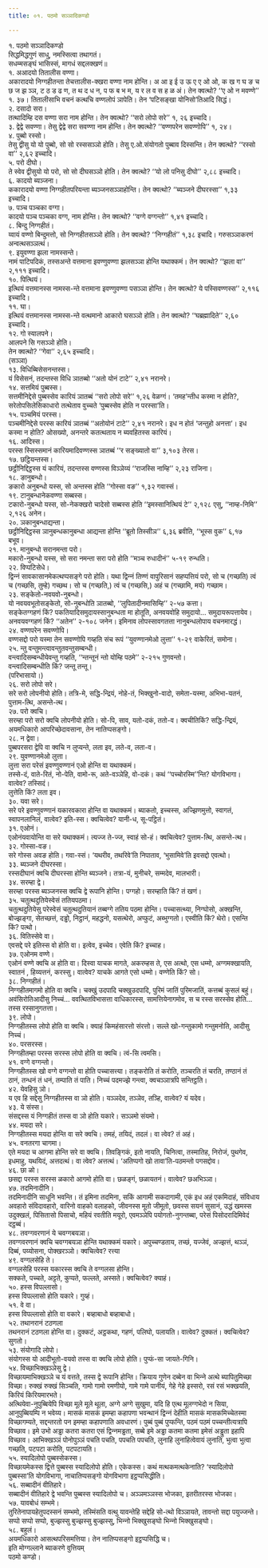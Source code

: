 ```yaml
---
title: ०१. पठमो सञ्‍ञादिकण्डो

---
```

१. पठमो सञ्‍ञादिकण्डो  
सिद्धमिद्धगुणं साधु, नमस्सित्वा तथागतं।  
सधम्मसङ्घं भासिस्सं, मागधं सद्दलक्खणं॥  
१. अआदयो तितालीस वण्णा।  
अकारादयो निग्गहीतन्ता तेचत्तालीस-क्खरा वण्णा नाम होन्ति। अ आ इ ई उ ऊ ए ए ओ ओ, क ख ग घ ङ च छ ज झ ञ्‍ञ, ट ठ ड ढ ण, त थ द ध न, प फ ब भ म, य र ल व स ह ळ अं। तेन क्‍वत्थो? ‘‘ए ओ न मवण्णे’’ १. ३७। तितालीसाभि वचनं कत्थचि वण्णलोपं ञापेति। तेन ‘पटिसङ्खा योनिसो’तिआदि सिद्धं।  
२. दसादो सरा।  
तत्थादिम्हि दस वण्णा सरा नाम होन्ति। तेन क्‍वत्थो? ‘‘सरो लोपो सरे’’ १, २६ इच्‍चादि।  
३. द्वेद्वे सवण्णा। तेसु द्वेद्वे सरा सवण्णा नाम होन्ति। तेन क्‍वत्थो? ‘‘वण्णपरेन सवण्णोपि’’ १, २४।  
४. पुब्बो रस्सो।  
तेसु द्वीसु यो यो पुब्बो, सो सो रस्ससञ्‍ञो होति। तेसु ए.ओ.संयोगतो पुब्बाव दिस्सन्ति। तेन क्‍वत्थो? ‘‘रस्सो वा’’ २,६२ इच्‍चादि।  
५. परो दीघो।  
ते स्वेव द्वीसुयो यो परो, सो सो दीघसञ्‍ञो होति। तेन क्‍वत्थो? ‘‘यो लो पनिसु दीघो’’ २,८८ इच्‍चादि।  
६. कादयो ब्यञ्‍जना।  
ककारादयो वण्णा निग्गहीतपरियन्ता ब्यञ्‍जनसञ्‍ञाहोन्ति। तेन क्‍वत्थो? ‘‘ब्यञ्‍जने दीघरस्सा’’ १,३३ इच्‍चादि।  
७. पञ्‍च पञ्‍चका वग्गा।  
कादयो पञ्‍च पञ्‍चका वग्ग, नाम होन्ति। तेन क्‍वत्थो? ‘‘वग्गे वग्गन्तो’’ १,४१ इच्‍चादि।  
८. बिन्दु निग्गहीतं।  
य्वायं वण्णो बिन्दुमत्तो, सो निग्गहीतसञ्‍ञो होति। तेन क्‍वत्थो? ‘‘निग्गहीतं’’ १,३८ इचादि। गरुसञ्‍ञाकरणं अन्वत्थसञ्‍ञत्थं।  
९. इयुवण्णा झला नामस्सन्ते।  
नामं पाटिपदिकं, तस्सअन्ते वत्तमाना इवण्णुवण्णा झलसञ्‍ञा होन्ति यथाक्‍कमं। तेन क्‍वत्थो? ‘‘झला वा’’ २,१११ इच्‍चादि।  
१०. पित्थियं।  
इत्थियं वत्तमानस्स नामस्स-न्ते वत्तमाना इवण्णुवण्णा पसञ्‍ञा होन्ति। तेन क्‍वत्थो? ये पस्सिवण्णस्स’’ २,११६ इच्‍चादि।  
११. घा।  
इत्थियं वत्तमानस्स नामस्स-न्ते वत्थमानो आकारो घसञ्‍ञो होति। तेन क्‍वत्थो? ‘‘घब्रह्मादिते’’ २,६० इच्‍चादि।  
१२. गो स्यालपने।  
आलपने सि गसञ्‍ञो होति।  
तेन क्‍वत्थो? ‘‘गेवा’’ २,६५ इच्‍चादि।  
(सञ्‍ञा)  
१३. विधिब्बिसेसनन्तस्स।  
यं विसेसनं, तदन्तस्स विधि ञातब्बो ‘‘अतो योनं टाटे’’ २,४१ नरानरे।  
१४. सत्तमियं पुब्बस्स।  
सत्तमीनिद्देसे पुब्बस्सेव कारियं ञातब्बं ‘‘सरो लोपो सरे’’ १,२६ वेळग्गं। ‘तमह’न्तीध कस्मा न होति?, सरेतोपसिलेसिकाधारो तत्थेताव वुच्‍चते ‘पुब्बस्सेव होति न परस्सा’ति।  
१५. पञ्‍चमियं परस्स।  
पञ्‍चमीनिद्देसे परस्स कारियं ञातब्बं ‘‘अतोयोनं टाटे’’ २,४१ नरानरे। इध न होतं ‘जन्तुहो अनत्ता’। इध कस्मा न होति? ओसख्यो, अनन्तरे कतत्थताय न ब्यवहितस्स कारियं।  
१६. आदिस्स।  
परस्स स्सिस्समानं कारियमादिवण्णस्स ञातब्बं ‘‘र सङ्ख्यातो वा’’ ३,१०३ तेरस।  
१७. छट्ठियन्तस्स।  
छट्ठीनिद्दिट्ठस्स यं कारियं, तदन्तस्स वण्णस्स विञ्‍ञेय्यं ‘‘राजस्सि नाम्हि’’ २,२३ राजिना।  
१८. ङानुबन्धो।  
ङकारो अनुबन्धो यस्स, सो अन्तस्स होति ‘‘गोस्सा वङ’’ १,३२ गवास्सं।  
१९. टानुबन्धानेकवण्णा सब्बस्स।  
टकारो-नुबन्धो यस्स, सो-नेकक्खरो चादेसो सब्बस्स होति ‘‘इमस्सानित्थियं टे’’ २,१२८ एसु, ‘‘नाम्ह-निमि’’ २,१२६ अनेन।  
२०. ञकानुबन्धाद्यन्ता।  
छट्ठीनिद्दिट्ठस्स ञानुबन्धकानुबन्धा आद्यन्ता होन्ति ‘‘ब्रूतो तिस्सीञ’’ ६,३६ ब्रवीति, ‘‘भूस्स वुक’’ ६,१७ बभूव।  
२१. मानुबन्धो सरानमन्ता परो।  
मकारो-नुबन्धो यस्स, सो सरा नमन्ता सरा परो होति ‘‘मञ्‍च रुधादीनं’’ ५-१९ रुन्धति।  
२२. विप्पटिसेधे।  
द्विन्‍नं सावकासानमेकत्थप्पसङ्गे परो होति। यथा द्विन्‍नं तिण्णं वापुरिसानं सहप्पत्तियं परो, सो च (गच्छति) त्वं च (गच्छसि, तुम्हे) गच्छथ। सो च (गच्छति,) त्वं च (गच्छसि,) अहं च (गच्छामि, मयं) गच्छाम।  
२३. सङ्केतो-नवयवो-नुबन्धो।  
यो नवयवभूतोसङ्केतो, सो-नुबन्धोति ञातब्बो, ‘‘लुपितादीनमासिम्हि’’ २-५७ कत्ता।  
सङ्केतग्गहणं किं? पकतियादिसमुदायस्सानुबन्धता मा होतूति, अनवयवोहि समुदायो… समुदायरूपत्तायेव।  
अनवयवग्गहणं किं? ‘‘अतेन’’ २-१०८ जनेन। इमिनाव लोपस्सावगतत्ता नानुबन्धलोपाय वचनमारद्धं।  
२४. वण्णपरेन सवण्णोपि।  
वण्णसद्दो परो यस्मा तेन सवण्णोपि गय्हति संच रूपं ‘‘युवण्णानमेओ लुत्ता’’ १-२९ वाकेरितं, समोना।  
२५. न्तु वन्तुमन्त्वावन्तुतवन्तुसम्बन्धी।  
वन्त्वादिसम्बन्धीयेवन्तु गय्हति, ‘‘न्तन्तूनं न्तो योम्हि पठमे’’ २-२१५ गुणवन्तो।  
वन्त्वादिसम्बन्धीति किं? जन्तू तन्तू।  
(परिभासायो।)  
२६. सरो लोपो सरे।  
सरे सरो लोपनीयो होति। तत्रि-मे, सद्धि-न्द्रियं, नोहे-तं, भिक्खुनो-वादो, समेता-यस्मा, अभिभा-यतनं, पुत्ताम-त्थि, असन्ते-त्थ।  
२७. परो क्‍वचि।  
सरम्हा परो सरो क्‍वचि लोपनीयो होति। सो-पि, साव, यतो-दकं, ततो-व। क्‍वचीतिकिं? सद्धि-न्द्रियं, अयमधिकारो आपरिच्छेदावसाना, तेन नातिप्पसङ्गो।  
२८. न द्वेवा।  
पुब्बपरसरा द्वेपि वा क्‍वचि न लुप्यन्ते, लता इव, लते-व, लता-व।  
२९. युवण्णानमेओ लुत्ता।  
लुत्ता सरा परेसं इवण्णुवण्णानं एओ होन्ति वा यथाक्‍कमं।  
तस्से-दं, वाते-रितं, नो-पेति, वामो-रू, अते-वञ्‍ञेहि, वो-दकं। कथं ‘‘पच्‍चोरस्मि’’न्ति? योगविभागा। वात्वेव? तस्सिदं।  
लुत्तेति किं? लता इव।  
३०. यवा सरे।  
सरे परे इवण्णुवण्णानं यकारवकारा होन्ति वा यथाक्‍कमं। ब्याकतो, इच्‍चस्स, अज्झिणमुत्तो, स्वागतं, स्वापनलानिलं, वात्वेव? इति-स्स। क्‍वचित्वेव? यानी-ध, सू-पट्ठितं।  
३१. एओनं।  
एओनंयवायोन्ति वा सरे यथाक्‍कमं। त्यज्‍ज ते-ज्‍ज, स्वाहं सो-हं। क्‍वचित्वेव? पुत्ताम-त्थि, असन्ते-त्थ।  
३२. गोस्सा-वङ।  
सरे गोस्स अवङ होति। गवा-स्सं। ‘यथरीव, तथरिवे’ति निपाताव, ‘भुसामिवे’ति इवसद्दो एवत्थो।  
३३. ब्यञ्‍जने दीघरस्सा।  
रस्सदीघानं क्‍वचि दीघरस्सा होन्ति ब्यञ्‍जने। तत्रा-यं, मुनीचरे, सम्मदेव, मालभारी।  
३४. सरम्हा द्वे।  
सरम्हा परस्स ब्यञ्‍जनस्स क्‍वचि द्वे रूपानि होन्ति। पग्गहो। सरम्हाति किं? तं खणं।  
३५. चतुत्थदुतियेस्वेसं ततियपठमा।  
चतुत्थदुतियेसु परेस्वेसं चतुत्थदुतियानं तब्बग्गे ततिय पठमा होन्ति। पच्‍चासत्थ्या, निग्घोसो, अक्खन्ति, बोज्झङ्गा, सेतच्छत्तं, दड्ढो, निट्ठानं, महद्धनो, यसत्थेरो, अप्फुटं, अब्भुग्गतो। एस्वीति किं? थेरो। एसन्ति किं? पत्थो।  
३६. वितिस्सेवे वा।  
एवसद्दे परे इतिस्स वो होति वा। इत्वेव, इच्‍चेव। एवेति किं? इच्‍चाह।  
३७. एओनम वण्णे।  
एओनं वण्णे क्‍वचि अ होति वा। दिस्वा याचक मागते, अकरम्हस ते, एस अत्थो, एस धम्मो, अग्गमक्खायति, स्वातनं , हिय्यत्तनं, करस्सु। वात्वेव? याचके आगते एसो धम्मो। वण्णेति किं? सो।  
३८. निग्गहीतं।  
निग्गहीतमागमो होति वा क्‍वचि। चक्खुं उदपादि चक्खुउदपादि, पुरिमं जातिं पुरिमजातिं, कत्तब्बं कुसलं बहुं। अवंसिरोतिआदीसु निच्‍चं… ववत्थितविभासत्ता वाधिकारस्स, सामत्तियेनागमोव, स च रस्स सरस्सेव होति… तस्स रस्सानुगतत्ता।  
३९. लोपो।  
निग्गहीतस्स लोपो होति वा क्‍वचि। क्याहं किमहंसारत्तो संरत्तो। सल्‍ले खो-गन्तुकामो गन्तुमनोति, आदीसु निच्‍चं।  
४०. परसरस्स।  
निग्गहीतम्हा परस्स सरस्स लोपो होति वा क्‍वचि। त्वं-सि त्वमसि।  
४१. वग्गे वग्गन्तो।  
निग्गहीतस्स खो वग्गे वग्गन्तो वा होति पच्‍चासत्त्या। तङ्करोति तं करोति, तञ्‍चरति तं चरति, तण्ठानं तं ठानं, तन्धनं तं धनं, तम्पाति तं पाति। निच्‍चं पदमज्झे गन्त्वा, क्‍वचञ्‍ञात्रपि सन्तिट्ठति।  
४२. येवहिसु ञो।  
य एव हि सद्देसु निग्गहीतस्स वा ञो होति। यञ्‍ञदेव, तञ्‍ञेव, तञ्हि, वात्वेव? यं यदेव।  
४३. ये संस्स।  
संसद्दस्स यं निग्गहीतं तस्स वा ञो होति यकारे। सञ्‍ञमो संयमो।  
४४. मयदा सरे।  
निग्गहीतस्स मयदा होन्ति वा सरे क्‍वचि। तमहं, तयिदं, तदलं। वा त्वेव? तं अहं।  
४५. वनतरगा चागमा।  
एते मयदा च आगमा होन्ति सरे वा क्‍वचि। तिवङ्गिकं, इतो नायति, चिनित्वा, तस्मातिह, निरोजं, पुथगेव, इधमाहु, यथयिदं, अत्तदत्थं। वा त्वेव? अत्तत्थं। ‘अतिप्पगो खो तावा’ति-पठमन्तो पगसद्दोव।  
४६. छा ळो।  
छसद्दा परस्स सरस्स ळकारो आगमो होति वा। छळङ्गं, छळायतनं। वात्वेव? छअभिञ्‍ञा।  
४७. तदमिनादीनि।  
तदमिनादीनि साधूनि भवन्ति। तं इमिना तदमिना, सकिं आगामी सकदागामी, एकं इध अहं एकमिदाहं, संविधाय अवहारो संविदावहारो, वारिनो वाहको वलाहको, जीवनस्स मूतो जीमूतो, छवस्स सयनं सुसानं, उद्धं खमस्स उदुक्खलं, पिसितासो पिसाचो, महियं रवतीति मयूरो, एवमञ्‍ञेपि पयोगतो-नुगन्तब्बा, परेसं पिसोदरादिमिवेदं दट्ठब्बं।  
४८. तवग्गवरणानं ये चवग्गबयञा।  
तवग्गवरणानं क्‍वचि चवग्गबयञा होन्ति यथाक्‍कमं यकारे। अपुच्‍चण्डताय, तच्छं, यज्‍जेवं, अज्झत्तं, थञ्‍ञं, दिब्बं, पय्योसना, पोक्खरञ्‍ञो। क्‍वचित्वेव? रत्त्या  
४९. वग्गलसेहि ते।  
वग्गलसेहि परस्स यकारस्स क्‍वचि ते वग्गलसा होन्ति।  
सक्‍कते, पच्‍चते, अट्टते, कुप्पते, फल्‍लते, अस्सते। क्‍वचित्वेव? क्याहं।  
५०. हस्स विपल्‍लासो।  
हस्स विपल्‍लासो होति यकारे। गुय्हं।  
५१. वे वा।  
हस्स विपल्‍लासो होति वा वकारे। बव्हाबाधो बव्हाबाधो।  
५२. तथानरानं टठणला  
तथनरानं टठणला होन्ति वा। दुक्‍कटं, अट्ठकथा, गहणं, पलिघो, पलायति। वात्वेव? दुक्‍कतं। क्‍वचित्वेव? सुगतो।  
५३. संयोगादि लोपो।  
संयोगस्स यो आदीभूतो-वयवो तस्स वा क्‍वचि लोपो होति। पुप्फं-सा जायते-गिनि।  
५४. विच्छाभिक्खञ्‍ञेसु द्वे।  
विच्छायमाभिक्खञ्‍ञे च यं वत्तते, तस्स द्वे रूपानि होन्ति। क्रियाय गुणेन दब्बेन वा भिन्‍ने अत्थे ब्यापितुमिच्छा विच्छा। रुक्खं रुक्खं सिञ्‍चति, गामो गामो रमणीयो, गामे गामे पानीयं, गेहे गेहे इस्सरो, रसं रसं भक्खयति, किरियं किरियमारभते।  
अत्थियेवा-नुपुब्बियेपि विच्छा मूले मूले थूला, अग्गे अग्गे सुखुमा, यदि हि एत्थ मूलग्गभेदो न सिया, आनुपुब्बियम्पि न भवेय्य। मासकं मासकं इमम्हा कहापणा भवन्थानं द्विन्‍नं देहीति मासकं मासकमिच्‍चेतस्मा विच्छागम्यते, सद्दन्तरतो पन इमम्हा कहापणाति अवधारणं। पुब्बं पुब्बं पुप्फन्ति, पठमं पठमं पच्‍चन्तीत्यत्रापि विच्छाव। इमे उभो अड्ढा कतरा कतरा एसं द्विन्‍नमड्ढता, सब्बे इमे अड्ढा कतमा कतमा इमेसं अड्ढुता इहापि विच्छाव। आभिक्खञ्‍ञं पोनोपुञ्‍ञं पचति पचति, पपचति पपचति, लुनाहि लुनाहित्वेवायं लुनाति, भुत्वा भुत्वा गच्छति, पटपटा करोति, पटपटायति।  
५५. स्यादिलोपो पुब्बस्सेकस्स।  
विच्छायमेकस्स द्वित्ते पुब्बस्स स्यादिलोपो होति। एकेकस्स। कथं मत्थकमत्थकेनाति? ‘स्यादिलोपो पुब्बस्सा’ति योगविभागा, नाचातिप्पसङ्गो योगविभागा इट्ठप्पसिद्धीति।  
५६. सब्बादीनं वीतिहारे।  
सब्बादीनं वीतिहारे द्वे भवन्ति पुब्बस्स स्यादिलोपो च। अञ्‍ञमञ्‍ञस्स भोजका, इतरीतरस्स भोजका।  
५७. यावबोधं सम्भमे।  
तुरितेनापायहेतुपदस्सनं सम्भमो, तस्मिंसति वत्थु यावन्तेहि सद्देहि सो-त्थो विञ्‍ञायते, तावन्तो सद्दा पयुज्‍जन्ते। सप्पो सप्पो सप्पो, बुज्झस्सु बुज्झस्सु बुज्झस्सु, भिन्‍नो भिक्खुसङ्घो भिन्‍नो भिक्खुसङ्घो।  
५८. बहुलं।  
अयमधिकारो आसत्थपरिसमत्तिया। तेन नातिप्पसङ्गो इट्ठप्पसिद्धि च।  
इति मोग्गल्‍लाने ब्याकरणे वुत्तियम्  
पठमो कण्डो।  